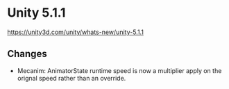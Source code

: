# Unity 5.1.1

https://unity3d.com/unity/whats-new/unity-5.1.1

## Changes



*   Mecanim: AnimatorState runtime speed is now a multiplier apply on the orignal speed rather than an override.
